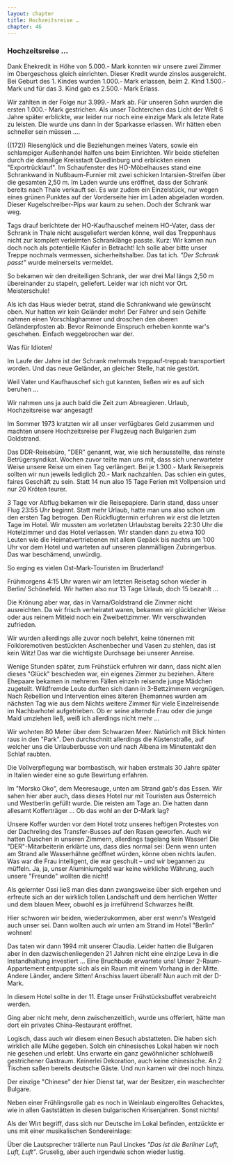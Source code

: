 ```yaml
---  
layout: chapter
title: Hochzeitsreise …
chapter: 46
---  
```


### Hochzeitsreise …

Dank Ehekredit in Höhe von 5.000.- Mark konnten wir unsere zwei Zimmer im
Obergeschoss gleich einrichten. Dieser Kredit wurde zinslos ausgereicht. Bei
Geburt des 1. Kindes wurden 1.000.- Mark erlassen, beim 2. Kind 1.500.- Mark
und für das 3. Kind gab es 2.500.- Mark Erlass.

Wir zahlten in der Folge nur 3.999.- Mark ab. Für unseren Sohn wurden die
ersten 1.000.- Mark gestrichen. Als unser Töchterchen das Licht der Welt 6
Jahre später erblickte, war leider nur noch eine einzige Mark als letzte Rate
zu leisten. Die wurde uns dann in der Sparkasse erlassen. Wir hätten eben
schneller sein müssen ….

((172)) Riesenglück und die Beziehungen meines Vaters, sowie ein schlampiger
Außenhandel halfen uns beim Einrichten. Wir beide stiefelten durch die
damalige Kreisstadt Quedlinburg und erblickten einen "Exportrücklauf". Im
Schaufenster des HO-Möbelhauses stand eine Schrankwand in Nußbaum-Furnier mit
zwei schicken Intarsien-Streifen über die gesamten 2,50 m. Im Laden wurde uns
eröffnet, dass der Schrank bereits nach Thale verkauft sei. Es war zudem ein
Einzelstück, nur wegen eines grünen Punktes auf der Vorderseite hier im Laden
abgeladen worden. Dieser Kugelschreiber-Pips war kaum zu sehen. Doch der
Schrank war weg.

Tags drauf berichtete der HO-Kaufhauschef meinem HO-Vater, dass der Schrank in
Thale nicht ausgeliefert werden könne, weil das Treppenhaus nicht zur komplett
verleimten Schranklänge passte. Kurz: Wir kamen nun doch noch als potentielle
Käufer in Betracht! Ich solle aber bitte unser Treppe nochmals vermessen,
sicherheitshalber. Das tat ich. _"Der Schrank passt"_ wurde meinerseits
vermeldet.

So bekamen wir den dreiteiligen Schrank, der war drei Mal längs 2,50 m
übereinander zu stapeln, geliefert. Leider war ich nicht vor Ort.
Meisterschule!

Als ich das Haus wieder betrat, stand die Schrankwand wie gewünscht oben. Nur
hatten wir kein Geländer mehr! Der Fahrer und sein Gehilfe nahmen einen
Vorschlaghammer und droschen den oberen Geländerpfosten ab. Bevor Reimonde
Einspruch erheben konnte war's geschehen. Einfach weggebrochen war der.

Was für Idioten!

Im Laufe der Jahre ist der Schrank mehrmals treppauf-treppab transportiert
worden. Und das neue Geländer, an gleicher Stelle, hat nie gestört.

Weil Vater und Kaufhauschef sich gut kannten, ließen wir es auf sich beruhen …

Wir nahmen uns ja auch bald die Zeit zum Abreagieren. Urlaub, Hochzeitsreise
war angesagt!

Im Sommer 1973 kratzten wir all unser verfügbares Geld zusammen und machten
unsere Hochzeitsreise per Flugzeug nach Bulgarien zum Goldstrand.

Das DDR-Reisebüro, "DER" genannt, war, wie sich herausstellte, das reinste
Betrügersyndikat. Wochen zuvor teilte man uns mit, dass sich unerwarteter
Weise unsere Reise um einen Tag verlängert. Bei je 1.300.- Mark Reisepreis
sollten wir nun jeweils lediglich 20.- Mark nachzahlen. Das schien ein gutes,
faires Geschäft zu sein. Statt 14 nun also 15 Tage Ferien mit Vollpension und
nur 20 Kröten teurer.

3 Tage vor Abflug bekamen wir die Reisepapiere. Darin stand, dass unser Flug
23:55 Uhr beginnt. Statt mehr Urlaub, hatte man uns also schon um den ersten
Tag betrogen. Den Rückflugtermin erfuhren wir erst die letzten Tage im Hotel.
Wir mussten am vorletzten Urlaubstag bereits 22:30 Uhr die Hotelzimmer und das
Hotel verlassen. Wir standen dann zu etwa 100 Leuten wie die
Heimatvertriebenen mit allem Gepäck bis nachts um 1:00 Uhr vor dem Hotel und
warteten auf unseren planmäßigen Zubringerbus. Das war beschämend, unwürdig.

So erging es vielen Ost-Mark-Touristen im Bruderland!

Frühmorgens 4:15 Uhr waren wir am letzten Reisetag schon wieder in Berlin/
Schönefeld. Wir hatten also nur 13 Tage Urlaub, doch 15 bezahlt …

Die Krönung aber war, das in Varna/Goldstrand die Zimmer nicht ausreichten. Da
wir frisch verheiratet waren, bekamen wir glücklicher Weise oder aus reinem
Mitleid noch ein Zweibettzimmer. Wir verschwanden zufrieden.

Wir wurden allerdings alle zuvor noch belehrt, keine tönernen mit
Folkloremotiven bestückten Aschenbecher und Vasen zu stehlen, das ist kein
Witz! Das war die wichtigste Durchsage bei unserer Anreise.

Wenige Stunden später, zum Frühstück erfuhren wir dann, dass nicht allen
dieses "Glück" beschieden war, ein eigenes Zimmer zu beziehen. Ältere Ehepaare
bekamen in mehreren Fällen einzeln reisende junge Mädchen zugeteilt.
Wildfremde Leute durften sich dann in 3-Bettzimmern vergnügen. Nach Rebellion
und Intervention eines älteren Ehemannes wurden am nächsten Tag wie aus dem
Nichts weitere Zimmer für viele Einzelreisende im Nachbarhotel aufgetrieben.
Ob er seine alternde Frau oder die junge Maid umziehen ließ, weiß ich
allerdings nicht mehr …

Wir wohnten 80 Meter über dem Schwarzen Meer. Natürlich mit Blick hinten raus
in den "Park". Den durchschnitt allerdings die Küstenstraße, auf welcher uns
die Urlauberbusse von und nach Albena im Minutentakt den Schlaf raubten.

Die Vollverpflegung war bombastisch, wir haben erstmals 30 Jahre später in
Italien wieder eine so gute Bewirtung erfahren.

Im "Morsko Oko", dem Meeresauge, unten am Strand gab's das Essen. Wir sahen
hier aber auch, dass dieses Hotel nur mit Touristen aus Österreich und
Westberlin gefüllt wurde. Die reisten am Tage an. Die hatten dann allesamt
Kofferträger … Ob das wohl an der D-Mark lag?

Unsere Koffer wurden vor dem Hotel trotz unseres heftigen Protestes von der
Dachreling des Transfer-Busses auf den Rasen geworfen. Auch wir hatten Duschen
in unseren Zimmern, allerdings tagelang kein Wasser! Die "DER"-Mitarbeiterin
erklärte uns, dass dies normal sei: Denn wenn unten am Strand alle Wasserhähne
geöffnet würden, könne oben nichts laufen. Was war die Frau intelligent, die
war geschult – und wir begannen zu müffeln. Ja, ja, unser Aluminiumgeld war
keine wirkliche Währung, auch unsere "Freunde" wollten die nicht!

Als gelernter Ossi ließ man dies dann zwangsweise über sich ergehen und
erfreute sich an der wirklich tollen Landschaft und dem herrlichen Wetter und
dem blauen Meer, obwohl es ja irreführend Schwarzes heißt.

Hier schworen wir beiden, wiederzukommen, aber erst wenn's Westgeld auch unser
sei. Dann wollten auch wir unten am Strand im Hotel "Berlin" wohnen!

Das taten wir dann 1994 mit unserer Claudia. Leider hatten die Bulgaren aber
in den dazwischenliegenden 21 Jahren nicht eine einzige Leva in die
Instandhaltung investiert … Eine Bruchbude erwartete uns! Unser
2-Raum-Appartement entpuppte sich als ein Raum mit einem Vorhang in der Mitte.
Andere Länder, andere Sitten! Anschiss lauert überall! Nun auch mit der
D-Mark.

In diesem Hotel sollte in der 11. Etage unser Frühstücksbuffet verabreicht
werden.

Ging aber nicht mehr, denn zwischenzeitlich, wurde uns offeriert, hätte man
dort ein privates China-Restaurant eröffnet.

Logisch, dass auch wir diesem einen Besuch abstatteten. Die haben sich
wirklich alle Mühe gegeben. Solch ein chinesisches Lokal haben wir noch nie
gesehen und erlebt. Uns erwarte ein ganz gewöhnlicher schlohweiß gestrichener
Gastraum. Keinerlei Dekoration, auch keine chinesische. An 2 Tischen saßen
bereits deutsche Gäste. Und nun kamen wir drei noch hinzu.

Der einzige "Chinese" der hier Dienst tat, war der Besitzer, ein waschechter
Bulgare.

Neben einer Frühlingsrolle gab es noch in Weinlaub eingerolltes Gehacktes, wie
in allen Gaststätten in diesen bulgarischen Krisenjahren. Sonst nichts!

Als der Wirt begriff, dass sich nur Deutsche im Lokal befinden, entzückte er
uns mit einer musikalischen Sondereinlage:

Über die Lautsprecher trällerte nun Paul Linckes _"Das ist die Berliner Luft,
Luft, Luft"_. Gruselig, aber auch irgendwie schon wieder lustig.

